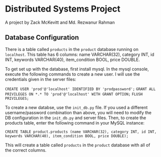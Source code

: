 # Distributed Systems Project

A project by Zack McKevitt and Md. Rezwanur Rahman

## Database Configuration

There is a table called ```products``` in the ```product``` database running on ```localhost```. This table has 6 columns: name VARCHAR(32), category INT, id INT, keywords VARCHAR(40), item_condition BOOL, price DOUBLE.

To get set up with the database, first install mysql. In the mysql console, execute the following commands to create a new user. I will use the credentials given in the server files:

```CREATE USER 'prod'@'localhost' IDENTIFIED BY 'prodpassword';```
```GRANT ALL PRIVILEGES ON *.* TO 'prod'@'localhost' WITH GRANT OPTION;```
```FLUSH PRIVILEGES;```

To create a new databse, use the ```init_db.py``` file. If you used a different username/password combination than above, you will need to modify the DB configuration in the ```init_db.py``` and server files. Then, to create the products table, enter the following command in your MySQL instance:

```CREATE TABLE product.products (name VARCHAR(32), category INT, id INT, keywords VARCHAR(40), item_condition BOOL, price DOUBLE);```

This will create a table called ```products``` in the ```product``` database with all of the correct columns.